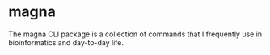 # magna
The magna CLI package is a collection of commands that I frequently use in bioinformatics and day-to-day life.
